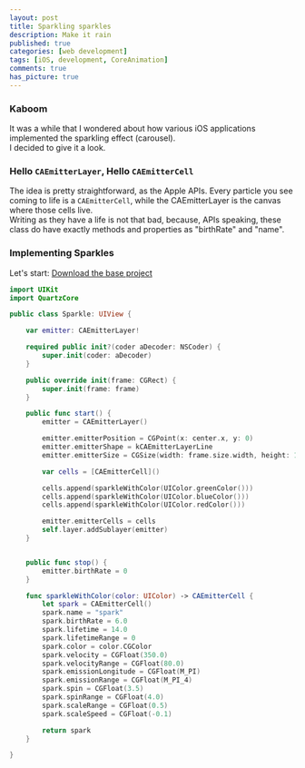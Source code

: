 ```yaml
---
layout: post
title: Sparkling sparkles
description: Make it rain
published: true
categories: [web development]
tags: [iOS, development, CoreAnimation]
comments: true
has_picture: true
---
```


### Kaboom

It was a while that I wondered about how various iOS applications implemented the sparkling effect (carousel).  
I decided to give it a look.

### Hello `CAEmitterLayer`, Hello `CAEmitterCell`

The idea is pretty straightforward, as the Apple APIs. Every particle you see coming to life is a `CAEmitterCell`, while the CAEmitterLayer is the canvas where those cells live.  
Writing as they have a life is not that bad, because, APIs speaking, these class do have exactly methods and properties as "birthRate" and "name".

<!-- ![]() insert image -->


### Implementing Sparkles

Let's start: [Download the base project](/projects/)

```swift
import UIKit
import QuartzCore

public class Sparkle: UIView {

    var emitter: CAEmitterLayer!

    required public init?(coder aDecoder: NSCoder) {
        super.init(coder: aDecoder)
    }

    public override init(frame: CGRect) {
        super.init(frame: frame)
    }

    public func start() {
        emitter = CAEmitterLayer()

        emitter.emitterPosition = CGPoint(x: center.x, y: 0)
        emitter.emitterShape = kCAEmitterLayerLine
        emitter.emitterSize = CGSize(width: frame.size.width, height: 1)

        var cells = [CAEmitterCell]()

        cells.append(sparkleWithColor(UIColor.greenColor()))
        cells.append(sparkleWithColor(UIColor.blueColor()))
        cells.append(sparkleWithColor(UIColor.redColor()))

        emitter.emitterCells = cells
        self.layer.addSublayer(emitter)
    }


    public func stop() {
        emitter.birthRate = 0
    }

    func sparkleWithColor(color: UIColor) -> CAEmitterCell {
        let spark = CAEmitterCell()
        spark.name = "spark"
        spark.birthRate = 6.0
        spark.lifetime = 14.0
        spark.lifetimeRange = 0
        spark.color = color.CGColor
        spark.velocity = CGFloat(350.0)
        spark.velocityRange = CGFloat(80.0)
        spark.emissionLongitude = CGFloat(M_PI)
        spark.emissionRange = CGFloat(M_PI_4)
        spark.spin = CGFloat(3.5)
        spark.spinRange = CGFloat(4.0)
        spark.scaleRange = CGFloat(0.5)
        spark.scaleSpeed = CGFloat(-0.1)

        return spark
    }

}
```
